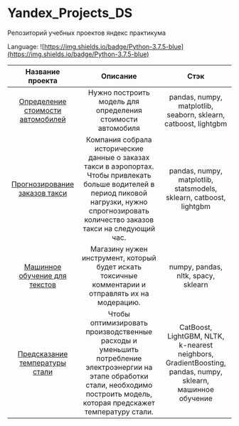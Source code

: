 # Yandex_Projects_DS

Репозиторий учебных проектов яндекс практикума

Language: ![https://img.shields.io/badge/Python-3.7.5-blue](https://img.shields.io/badge/Python-3.7.5-blue)

| Название проекта | Описание | Стэк|
|:----:|:----:|:----:|
|[Определение стоимости автомобилей](https://github.com/KondratenkoMS/Yandex_Projects_DS/blob/main/Определение%20стоимости%20автомобилей/Определение%20стоимости%20автомобилей.ipynb)|Нужно построить модель для определения стоимости автомобиля|pandas, numpy, matplotlib, seaborn, sklearn, catboost, lightgbm|
|[Прогнозирование заказов такси](https://github.com/KondratenkoMS/Yandex_Projects_DS/blob/main/Прогнозирование%20заказов%20такси/Прогнозирование%20заказов%20такси.ipynb)|Компания собрала исторические данные о заказах такси в аэропортах. Чтобы привлекать больше водителей в период пиковой нагрузки, нужно спрогнозировать количество заказов такси на следующий час.| pandas, numpy, matplotlib, statsmodels, sklearn, catboost, lightgbm|
| [Машинное обучение для текстов](https://github.com/KondratenkoMS/Yandex_Projects_DS/blob/main/Машинное%20обучение%20для%20текстов/Машинное%20обучение%20для%20текстов.ipynb) | Магазину нужен инструмент, который будет искать токсичные комментарии и отправлять их на модерацию. | numpy, pandas, nltk, spacy, sklearn  |
| [Предсказание температуры стали](https://github.com/KondratenkoMS/Yandex_Projects_DS/blob/main/Выпускной%20проект/Выпускной%20проект.ipynb)| Чтобы оптимизировать производственные расходы и уменьшить потребление электроэнергии на этапе обработки стали, необходимо построить модель, которая предскажет температуру стали. | CatBoost, LightGBM, NLTK, k-nearest neighbors, GradientBoosting, pandas, numpy, sklearn, машинное обучение |
